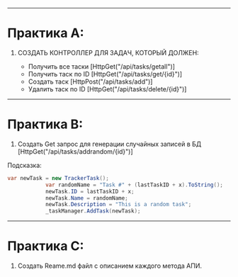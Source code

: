

---
# Практика А:

1.  CОЗДАТЬ КОНТРОЛЛЕР ДЛЯ ЗАДАЧ, КОТОРЫЙ ДОЛЖЕН: 

    - Получить все таски        [HttpGet("/api/tasks/getall")]
    - Получить таск по ID       [HttpGet("/api/tasks/get/{id}")]
    - Создать таск              [HttpPost("/api/tasks/add")]
    - Удалить таск по ID        [HttpGet("/api/tasks/delete/{id}")]

 
--- 
# Практика B: 

1.  Cоздать Get запрос для генерации  случайных записей в  БД     
                                [HttpGet("/api/tasks/addrandom/{id}")]

Подсказка: 

```C#
var newTask = new TrackerTask();
            var randomName = "Task #" + (lastTaskID + x).ToString();
            newTask.ID = lastTaskID + x;       
            newTask.Name = randomName;  
            newTask.Description = "This is a random task";   
            _taskManager.AddTask(newTask); 
```

--- 
# Практика C:

1.  Cоздать Reame.md файл с описанием каждого метода АПИ. 